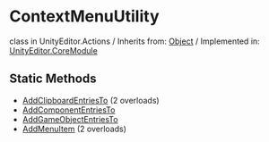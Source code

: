 # ContextMenuUtility
class in UnityEditor.Actions
 / Inherits from: <a href="https://docs.unity3d.com/6000.2/Documentation/ScriptReference/Object.html">Object</a> / Implemented in: <a href="https://docs.unity3d.com/6000.2/Documentation/ScriptReference/UnityEditor.CoreModule.html">UnityEditor.CoreModule</a>

## Static Methods
- <a href="https://docs.unity3d.com/6000.2/Documentation/ScriptReference/ContextMenuUtility.AddClipboardEntriesTo.html">AddClipboardEntriesTo</a> (2 overloads)
- <a href="https://docs.unity3d.com/6000.2/Documentation/ScriptReference/ContextMenuUtility.AddComponentEntriesTo.html">AddComponentEntriesTo</a>
- <a href="https://docs.unity3d.com/6000.2/Documentation/ScriptReference/ContextMenuUtility.AddGameObjectEntriesTo.html">AddGameObjectEntriesTo</a>
- <a href="https://docs.unity3d.com/6000.2/Documentation/ScriptReference/ContextMenuUtility.AddMenuItem.html">AddMenuItem</a> (2 overloads)

